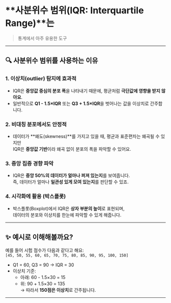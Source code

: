 # **사분위수 범위(IQR: Interquartile Range)**는 
> 통계에서 아주 유용한 도구
---

## 🔍 사분위수 범위를 사용하는 이유

### 1. **이상치(outlier) 탐지에 효과적**
- IQR은 **중앙값 중심의 분포 폭**을 나타내기 때문에, 평균처럼 **극단값에 영향을 받지 않아요**.
- 일반적으로 **Q1 - 1.5×IQR** 또는 **Q3 + 1.5×IQR**을 벗어나는 값을 이상치로 간주합니다.

### 2. **비대칭 분포에서도 안정적**
- 데이터가 **왜도(skewness)**를 가지고 있을 때, 평균과 표준편차는 왜곡될 수 있지만  
  IQR은 **중앙값 기반**이라 왜곡 없이 분포의 폭을 파악할 수 있어요.

### 3. **중앙 집중 경향 파악**
- IQR은 **중앙 50%의 데이터가 얼마나 퍼져 있는지**를 보여줍니다.  
  즉, 데이터가 얼마나 **일관성 있게 모여 있는지**를 판단할 수 있죠.

### 4. **시각화에 활용 (박스플롯)**
- 박스플롯(Boxplot)에서 IQR은 **상자 부분의 높이**로 표현되며,  
  데이터의 분포와 이상치를 한눈에 파악할 수 있게 해줍니다.

---

## ✨ 예시로 이해해볼까요?
예를 들어 시험 점수가 다음과 같다고 해요:  
`[45, 50, 55, 60, 65, 70, 75, 80, 85, 90, 95, 100, 150]`  
- Q1 = 60, Q3 = 90 → IQR = 30  
- 이상치 기준:  
  - 아래: 60 - 1.5×30 = 15  
  - 위: 90 + 1.5×30 = 135  
→ 따라서 **150점은 이상치**로 간주됩니다.

---
